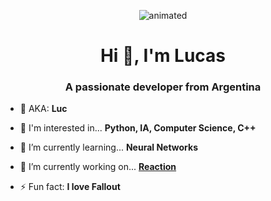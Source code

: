 <p align="center">
  <img src="https://rjionline.org/wp-content/uploads/sites/2/2020/07/neural-network-animated.gif" alt="animated" />
</p>
<h1 align="center">Hi 👋, I'm Lucas</h1>
<h3 align="center">A passionate developer from Argentina</h3>

- 🔸 AKA: **Luc**

- 📌 I'm interested in... **Python, IA, Computer Science, C++**

- 🌱 I’m currently learning... **Neural Networks**

- 🔭 I’m currently working on... **[Reaction](https://github.com/Luc-cr/Reaction)**

- ⚡ Fun fact: **I love Fallout**
